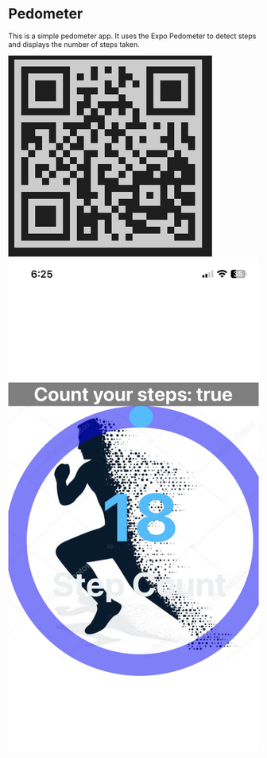# Pedometer

This is a simple pedometer app. It uses the Expo Pedometer to detect steps and displays the number of steps taken. 




![QR code](./assets/QR.png)
![Home page](./assets/HomePage.jpg)